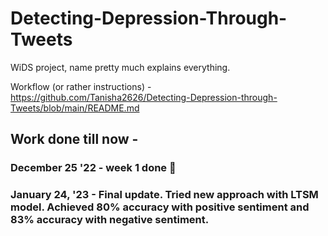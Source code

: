 # Detecting-Depression-Through-Tweets
WiDS project, name pretty much explains everything.

Workflow (or rather instructions) - https://github.com/Tanisha2626/Detecting-Depression-through-Tweets/blob/main/README.md

## Work done till now - 
### December 25 '22 - week 1 done 🥳

### January 24, '23 - Final update. Tried new approach with LTSM model. Achieved 80% accuracy with positive sentiment and 83% accuracy with negative sentiment. 
